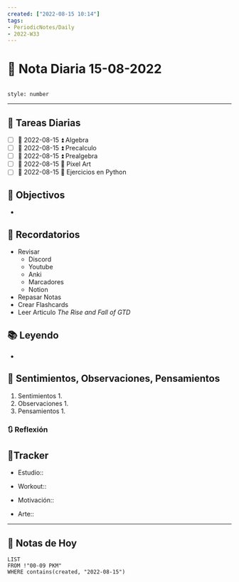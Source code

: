 ```yaml
---
created: ["2022-08-15 10:14"]
tags:
- PeriodicNotes/Daily
- 2022-W33
---
```


# 📅 Nota Diaria 15-08-2022
```toc

style: number

```

---
## 🔷 Tareas Diarias
- [ ] 📅 2022-08-15 ⏫ Algebra
- [ ] 📅 2022-08-15 ⏫ Precalculo
- [ ] 📅 2022-08-15 ⏫ Prealgebra
- [ ] 📅 2022-08-15 🔼 Pixel Art
- [ ] 📅 2022-08-15 🔽 Ejercicios en Python

## 🎯 Objectivos
- 
## 📕 Recordatorios
- Revisar
	- Discord
	- Youtube
	- Anki
	- Marcadores
	- Notion
- Repasar Notas
- Crear Flashcards
- Leer Articulo *The Rise and Fall of GTD* 

## 📚 Leyendo
- 
## 💬 Sentimientos, Observaciones, Pensamientos 
1. Sentimientos
	1. 
2. Observaciones
	1. 
3. Pensamientos
	1. 
### 🔃 Reflexión

## 🔷Tracker

- Estudio::

- Workout::

- Motivación::

- Arte::
---

## 📅 Notas de Hoy
```dataview
LIST 
FROM !"00-09 PKM" 
WHERE contains(created, "2022-08-15")
```